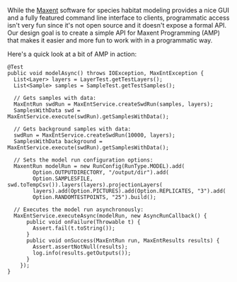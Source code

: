 While the [Maxent](http://www.cs.princeton.edu/~schapire/maxent/) software for species habitat modeling provides a nice GUI and a fully featured command line interface to clients, programmatic access isn't very fun since it's not open source and it doesn't expose a formal API. Our design goal is to create a simple API for Maxent Programming (AMP) that makes it easier and more fun to work with in a programmatic way.

Here's a quick look at a bit of AMP in action:

```
@Test
public void modelAsync() throws IOException, MaxEntException {  
  List<Layer> layers = LayerTest.getTestLayers();
  List<Sample> samples = SampleTest.getTestSamples();

  // Gets samples with data:
  MaxEntRun swdRun = MaxEntService.createSwdRun(samples, layers);
  SamplesWithData swd = MaxEntService.execute(swdRun).getSamplesWithData();

  // Gets background samples with data:
  swdRun = MaxEntService.createSwdRun(10000, layers);
  SamplesWithData background = MaxEntService.execute(swdRun).getSamplesWithData();

  // Sets the model run configuration options:
  MaxentRun modelRun = new RunConfig(RunType.MODEL).add(
        Option.OUTPUTDIRECTORY, "/output/dir").add(
        Option.SAMPLESFILE, swd.toTempCsv()).layers(layers).projectionLayers(
        layers).add(Option.PICTURES).add(Option.REPLICATES, "3").add(
        Option.RANDOMTESTPOINTS, "25").build();

  // Executes the model run asynchronously:
  MaxEntService.executeAsync(modelRun, new AsyncRunCallback() {
      public void onFailure(Throwable t) {
        Assert.fail(t.toString());
      }
      public void onSuccess(MaxEntRun run, MaxEntResults results) {
        Assert.assertNotNull(results);
        log.info(results.getOutputs());
      }
    });
}
```